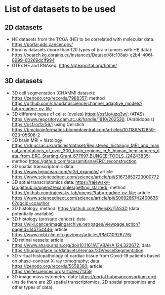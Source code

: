 # List of datasets to be used

## 2D datasets

- HE datasets from the TCGA (HE) to be correlated with molecular data: https://portal.gdc.cancer.gov/
- Ebrains datasets (more than 120 types of brain tumors with HE data): https://search.kg.ebrains.eu/instances/Dataset/8fc108ab-e2b4-406f-8999-60269dc1f994
- GTEx HE and RNAseq: https://gtexportal.org/home/

## 3D datasets

- 3D cell segmentation (CHAMMI dataset): https://zenodo.org/records/7988357; method https://github.com/chaudatascience/channel_adaptive_models?tab=readme-ov-file
- 3D different types of cells: (ovules) https://osf.io/uzq3w/; (ATAS) https://www.repository.cam.ac.uk/handle/1810/262530; (Arabidopsis) https://osf.io/fzr56/; using Cellstich https://bmcbioinformatics.biomedcentral.com/articles/10.1186/s12859-023-05608-2
- 3D brain MRI + histology: https://rdr.ucl.ac.uk/articles/dataset/Registered_histology_MRI_and_manual_annotations_of_over_300_brain_regions_in_5_human_hemispheres_data_from_ERC_Starting_Grant_677697_BUNGEE-TOOLS_/24243835; method https://github.com/acasamitjana/ERC_reconstruction
- 3D spatial transcriptomic data: https://www.bgiocean.com/vt3d_example/ article https://www.sciencedirect.com/science/article/pii/S1673852723000772
- 3D sptial transcriptomics data: https://rajewsky-lab.github.io/openst/examples/getting_started/; method https://github.com/rajewsky-lab/openst?tab=readme-ov-file; article https://www.sciencedirect.com/science/article/pii/S0092867424006366?dgcid=coauthor
- 3D histology, method: https://github.com/WeisiX/ITAS3D (data potentially available)
- 3D histology (prostate cancer): data https://wiki.cancerimagingarchive.net/pages/viewpage.action?pageId=145754446; article https://www.ncbi.nlm.nih.gov/pmc/articles/PMC10926776/
- 3D retinal vessels: article https://www.ahajournals.org/doi/10.1161/ATVBAHA.124.320672; data https://huggingface.co/datasets/Hemaxi/3DVesselSegmentation
- 3D virtual histopathology of cardiac tissue from Covid-19 patients based on phase-contrast X-ray tomography; data: https://zenodo.org/records/5658380; article: https://elifesciences.org/articles/71359
- 3D image mass cytometry; data: https://portal.hubmapconsortium.org/ (inside there are 2D spatial transcriptomics, 2D spatial proteomics and other types of data).
